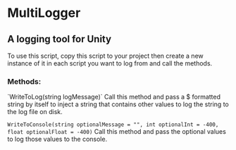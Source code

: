 <h1>MultiLogger</h1>
<h2>A logging tool for Unity</h2>

To use this script, copy this script to your project then create a new instance of it in each script you want to log from
  and call the methods.
  
<h3>Methods:</h3>
`WriteToLog(string logMessage)`
Call this method and pass a $ formatted string by itself to inject a string that contains other values to log the string to the
  log file on disk.

`WriteToConsole(string optionalMessage = "", int optionalInt = -400, float optionalFloat = -400)`
Call this method and pass the optional values to log those values to the console.

